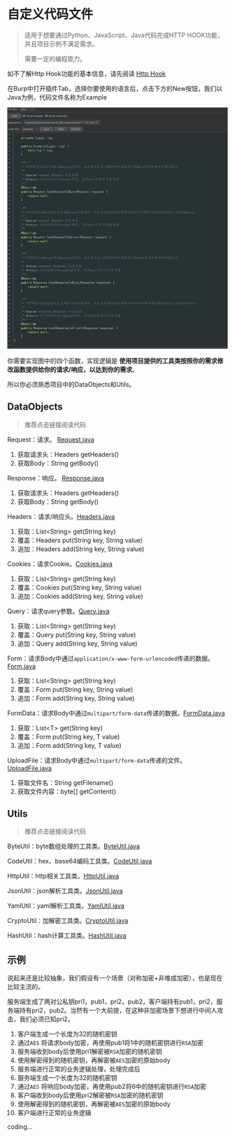 # 自定义代码文件

> 适用于想要通过Python、JavaScript、Java代码完成HTTP HOOK功能，并且项目示例不满足需求。
>
> 需要一定的编程能力。

如不了解Http Hook功能的基本信息，请先阅读 [Http Hook](https://github.com/outlaws-bai/Galaxy/blob/main/docs/HttpHook.md)

在Burp中打开插件Tab，选择你要使用的语言后，点击下方的New按钮，我们以Java为例，代码文件名称为Example

![image-20240717225425967](https://raw.githubusercontent.com/outlaws-bai/picture/main/image-20240717225425967.png)

你需要实现图中的四个函数，实现逻辑是 **使用项目提供的工具类按照你的需求修改函数提供给你的请求/响应，以达到你的需求**。

所以你必须熟悉项目中的DataObjects和Utils。

## DataObjects

> 推荐点击链接阅读代码

Request：请求。 [Request.java](https://github1s.com/outlaws-bai/Galaxy/blob/main/src/main/java/org/m2sec/core/models/Request.java)

1. 获取请求头：Headers getHeaders()
2. 获取Body：String getBody()

Response：响应。 [Response.java](https://github1s.com/outlaws-bai/Galaxy/blob/main/src/main/java/org/m2sec/core/models/Response.java)

1. 获取请求头：Headers getHeaders()
2. 获取Body：String getBody()

Headers：请求/响应头。[Headers.java](https://github1s.com/outlaws-bai/Galaxy/blob/main/src/main/java/org/m2sec/core/models/Headers.java)

1. 获取：List\<String\> get(String key)
2. 覆盖：Headers put(String key, String value)
3. 追加：Headers add(String key, String value)

Cookies：请求Cookie。[Cookies.java](https://github1s.com/outlaws-bai/Galaxy/blob/main/src/main/java/org/m2sec/core/models/Cookies.java)

1. 获取：List\<String\> get(String key)
2. 覆盖：Cookies put(String key, String value)
3. 追加：Cookies add(String key, String value)

Query：请求query参数。[Query.java](https://github1s.com/outlaws-bai/Galaxy/blob/main/src/main/java/org/m2sec/core/models/Query.java)

1. 获取：List\<String\> get(String key)
2. 覆盖：Query put(String key, String value)
3. 追加：Query add(String key, String value)

Form：请求Body中通过`application/x-www-form-urlencoded`传递的数据。[Form.java](https://github1s.com/outlaws-bai/Galaxy/blob/main/src/main/java/org/m2sec/core/models/Form.java)

1. 获取：List\<String\> get(String key)
2. 覆盖：Form put(String key, String value)
3. 追加：Form add(String key, String value)

FormData：请求Body中通过`multipart/form-data`传递的数据。[FormData.java](https://github1s.com/outlaws-bai/Galaxy/blob/main/src/main/java/org/m2sec/core/models/FormData.java)

1. 获取：List\<T\> get(String key)
2. 覆盖：Form put(String key, T value)
3. 追加：Form add(String key, T value)

UploadFile：请求Body中通过`multipart/form-data`传递的文件。[UploadFile.java](https://github1s.com/outlaws-bai/Galaxy/blob/main/src/main/java/org/m2sec/core/models/UploadFile.java)

1. 获取文件名：String getFilename()
2. 获取文件内容：byte[] getContent()

## Utils

> 推荐点击链接阅读代码

ByteUtil：byte数组处理的工具类。[ByteUtil.java](https://github1s.com/outlaws-bai/Galaxy/blob/main/src/main/java/org/m2sec/core/utils/ByteUtil.java)

CodeUtil：hex、base64编码工具类。[CodeUtil.java](https://github1s.com/outlaws-bai/Galaxy/blob/main/src/main/java/org/m2sec/core/utils/CodeUtil.java)

HttpUtil：http相关工具类。[HttpUtil.java](https://github1s.com/outlaws-bai/Galaxy/blob/main/src/main/java/org/m2sec/core/utils/HttpUtil.java)

JsonUtil：json解析工具类。[JsonUtil.java](https://github1s.com/outlaws-bai/Galaxy/blob/main/src/main/java/org/m2sec/core/utils/JsonUtil.java)

YamlUtil：yaml解析工具类。[YamlUtil.java](https://github1s.com/outlaws-bai/Galaxy/blob/main/src/main/java/org/m2sec/core/utils/YamlUtil.java)

CryptoUtil：加解密工具类。[CryptoUtil.java](https://github1s.com/outlaws-bai/Galaxy/blob/main/src/main/java/org/m2sec/core/utils/CryptoUtil.java)

HashUtil：hash计算工具类。[HashUtil.java](https://github1s.com/outlaws-bai/Galaxy/blob/main/src/main/java/org/m2sec/core/utils/HashUtil.java)

## 示例

说起来还是比较抽象，我们假设有一个场景（对称加密+非堆成加密），也是现在比较主流的。

服务端生成了两对公私钥pri1，pub1，pri2，pub2，客户端持有pub1，pri2，服务端持有pri2，pub2。当然有一个大前提，在这种非加密场景下想进行中间人攻击，我们必须已知pri2。

1. 客户端生成一个长度为32的随机密钥
2. 通过`AES` 将请求body加密，再使用pub1将1中的随机密钥进行`RSA`加密
3. 服务端收到body后使用pri1解密被`RSA`加密的随机密钥
4. 使用解密得到的随机密钥，再解密被`AES`加密的原始body
5. 服务端进行正常的业务逻辑处理，处理完成后
6. 服务端生成一个长度为32的随机密钥
7. 通过`AES` 将响应body加密，再使用pub2将6中的随机密钥进行`RSA`加密
8. 客户端收到body后使用pri2解密被`RSA`加密的随机密钥
9. 使用解密得到的随机密钥，再解密被`AES`加密的原始body
10. 客户端进行正常的业务逻辑

coding...

